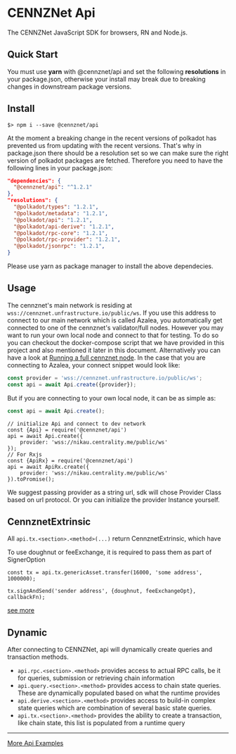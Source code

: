 # CENNZNet Api

The CENNZNet JavaScript SDK for browsers, RN and Node.js.

## Quick Start

You must use **yarn** with @cennznet/api and set the following **resolutions** in your package.json, otherwise your install may break due to breaking changes in downstream package versions.

## Install

```
$> npm i --save @cennznet/api
```

At the moment a breaking change in the recent versions of polkadot has prevented us from updating with the recent versions. 
That's why in package.json there should be a resolution set so we can make sure the right version of polkadot packages are fetched. Therefore you need to have the following lines in your package.json:
```json
"dependencies": {
  "@cennznet/api": "^1.2.1"
},
"resolutions": {
  "@polkadot/types": "1.2.1",
  "@polkadot/metadata": "1.2.1",
  "@polkadot/api": "1.2.1",
  "@polkadot/api-derive": "1.2.1",
  "@polkadot/rpc-core": "1.2.1",
  "@polkadot/rpc-provider": "1.2.1",
  "@polkadot/jsonrpc": "1.2.1",
}
``` 
Please use yarn as package manager to install the above dependecies.
## Usage

The cennznet's main network is residing at `wss://cennznet.unfrastructure.io/public/ws`. 
If you use this address to connect to our main network which is called Azalea, you automatically get connected to one of the cennznet's validator/full nodes. 
However you may want to run your own local node and connect to that for testing. To do so you can checkout the docker-compose script that we have provided in this project and also mentioned it later in this document. 
Alternatively you can have a look at [Running a full cennznet node](https://github.com/cennznet/cennznet/wiki/Running-a-Full-Node). 
In the case that you are connecting to Azalea, your connect snippet would look like:
```js
const provider = 'wss://cennznet.unfrastructure.io/public/ws';
const api = await Api.create({provider});
```  
But if you are connecting to your own local node, it can be as simple as:
```js
const api = await Api.create();
```

```
// initialize Api and connect to dev network
const {Api} = require('@cennznet/api')
api = await Api.create({
    provider: 'wss://nikau.centrality.me/public/ws'
});
// For Rxjs
const {ApiRx} = require('@cennznet/api')
api = await ApiRx.create({
    provider: 'wss://nikau.centrality.me/public/ws'
}).toPromise();
```

We suggest passing provider as a string url, sdk will chose Provider Class based on url protocol. Or you can initialize the provider Instance yourself.

## CennznetExtrinsic

All `api.tx.<section>.<method>(...)` return CennznetExtrinsic, which have

To use doughnut or feeExchange, it is required to pass them as part of SignerOption

```
const tx = api.tx.genericAsset.transfer(16000, 'some address', 1000000);

tx.signAndSend('sender address', {doughnut, feeExchangeOpt}, callbackFn);
```

[see more](https://github.com/cennznet/cennznet/wiki/Javascript-API-Reference#sending-extrinsics-with-doughnut)

## Dynamic

After connecting to CENNZNet, api will dynamically create queries and transaction methods.

- `api.rpc.<section>.<method>` provides access to actual RPC calls, be it for queries, submission or retrieving chain information
- `api.query.<section>.<method>` provides access to chain state queries. These are dynamically populated based on what the runtime provides
- `api.derive.<section>.<method>` provides access to build-in complex state queries which are combination of several basic state queries.
- `api.tx.<section>.<method>` provides the ability to create a transaction, like chain state, this list is populated from a runtime query

---

[More Api Examples](../../docs/examples)